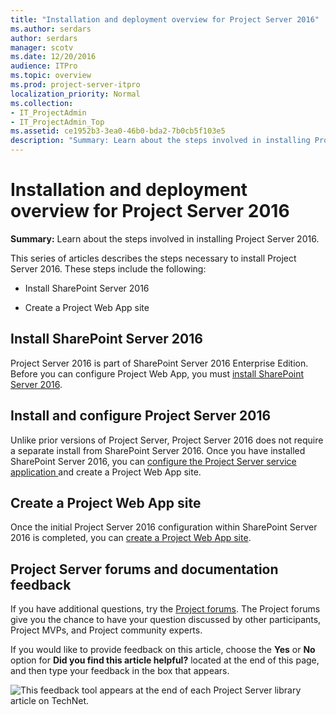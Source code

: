 ```yaml
---
title: "Installation and deployment overview for Project Server 2016"
ms.author: serdars
author: serdars
manager: scotv
ms.date: 12/20/2016
audience: ITPro
ms.topic: overview
ms.prod: project-server-itpro
localization_priority: Normal
ms.collection:
- IT_ProjectAdmin
- IT_ProjectAdmin_Top
ms.assetid: ce1952b3-3ea0-46b0-bda2-7b0cb5f103e5
description: "Summary: Learn about the steps involved in installing Project Server 2016."
---
```


# Installation and deployment overview for Project Server 2016
 
 **Summary:** Learn about the steps involved in installing Project Server 2016.
  
This series of articles describes the steps necessary to install Project Server 2016. These steps include the following:
  
- Install SharePoint Server 2016
    
- Create a Project Web App site
    
## Install SharePoint Server 2016

Project Server 2016 is part of SharePoint Server 2016 Enterprise Edition. Before you can configure Project Web App, you must [install SharePoint Server 2016](install-sharepoint-server-2016-project-server-2016.md). 
  
## Install and configure Project Server 2016

Unlike prior versions of Project Server, Project Server 2016 does not require a separate install from SharePoint Server 2016. Once you have installed SharePoint Server 2016, you can [configure the Project Server service application ](install-and-configure-project-server-2016.md)and create a Project Web App site.
  
## Create a Project Web App site

Once the initial Project Server 2016 configuration within SharePoint Server 2016 is completed, you can [create a Project Web App site](deploy-project-web-app.md).
  
## Project Server forums and documentation feedback

If you have additional questions, try the [Project forums](https://social.technet.microsoft.com/Forums/en-US/category/project). The Project forums give you the chance to have your question discussed by other participants, Project MVPs, and Project community experts.
  
If you would like to provide feedback on this article, choose the **Yes** or **No** option for **Did you find this article helpful?** located at the end of this page, and then type your feedback in the box that appears.
  
![This feedback tool appears at the end of each Project Server library article on TechNet.](images/technetFeedbackBox.png)
  


